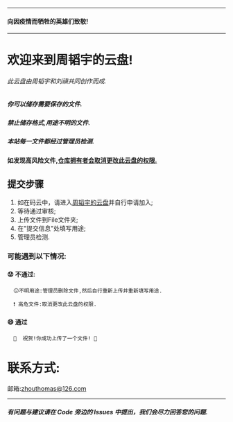
---------------------
#### 向因疫情而牺牲的英雄们致敬!
---------------------

# **欢迎来到周韬宇的云盘!**
###### 此云盘由周韬宇和刘禛共同创作而成.
##### 你可以储存需要保存的文件.

##### 禁止储存格式,用途不明的文件.

##### 本站每一文件都经过管理员检测.

#### 如发现高风险文件,<u>仓库拥有者会取消更改此云盘的权限.</u>

## 提交步骤
1. 如在码云中，请进入[周韬宇的云盘](https://github.com/zhouthomas-byte/cloud)并自行申请加入;
2. 等待通过审核;
1. 上传文件到File文件夹;
2. 在"提交信息"处填写用途;
3. 管理员检测.
### 可能遇到以下情况: 
   #### :worried: 不通过:
      😕不明用途:管理员删除文件,然后自行重新上传并重新填写用途.
   
      ❗️ 高危文件:取消更改此云盘的权限.

   #### :smile: 通过

      🎉  祝贺!你成功上传了一个文件! 🎉 

# 联系方式:

邮箱:zhouthomas@126.com


_____________________________
##### 有问题与建议请在 Code 旁边的 Issues 中提出，我们会尽力回答您的问题.
